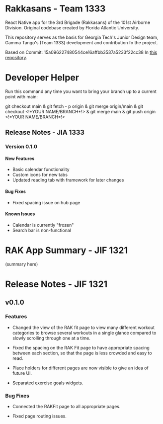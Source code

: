 # Rakkasans - Team 1333

React Native app for the 3rd Brigade (Rakkasans) of the 101st Airborne Division. Original codebase created by Florida Atlantic University. 

This repository serves as the basis for Georgia Tech's Junior Design team, Gamma Tango's (Team 1333) development and contribution fo the project. 

Based on Commit: 15a096227480544ce16affbb3537a5233f22cc38 In [this repository](https://github.com/AKRAUSE2017/rakkasansFAU/commits/main).


# Developer Helper

Run this command any time you want to bring your branch up to a current point with main:

git checkout main & git fetch - p origin & git merge origin/main & git checkout <!\*YOUR NAME/BRANCH\*!> & git merge main & git push origin <!\*YOUR NAME/BRANCH\*!>

## Release Notes - JIA 1333
### Version 0.1.0

#### New Features
* Basic calendar functionality
* Custom icons for new tabs
* Updated reading tab with framework for later changes

#### Bug Fixes
* Fixed spacing issue on hub page

#### Known Issues
* Calendar is currently "frozen"
* Search bar is non-functional

# RAK App Summary - JIF 1321
(summary here)

# Release Notes - JIF 1321
## v0.1.0
### Features
* Changed the view of the RAK fit page to view many different workout categories to browse several workouts in a single glance compared to slowly scrolling through one at a time. 

* Fixed the spacing on the RAK Fit page to have appropriate spacing between each section, so that the page is less crowded and easy to read. 

* Place holders for different pages are now visible to give an idea of future UI.

* Separated exercise goals widgets.

### Bug Fixes 
* Connected the RAKFit page to all appropriate pages.

* Fixed page routing issues.

